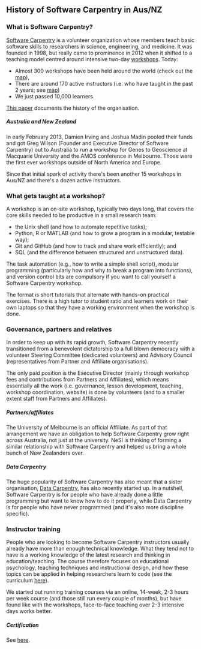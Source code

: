 ## History of Software Carpentry in Aus/NZ

### What is Software Carpentry?

[Software Carpentry](http://software-carpentry.org/) is a volunteer organization whose 
members teach basic software skills to researchers in science, engineering, and medicine. 
It was founded in 1998, but really came to prominence in 2012 
when it shifted to a teaching model centred around intensive two-day 
[workshops](http://software-carpentry.org/workshops/).
Today:
* Almost 300 workshops have been held around the world 
  (check out the [map](http://software-carpentry.org/workshops/previous.html)), 
* There are around 170 active instructors 
  (i.e. who have taught in the past 2 years; see [map](http://software-carpentry.org/pages/team.html))
* We just passed 10,000 learners

[This paper](http://f1000research.com/articles/3-62/v1) documents the history of the 
organisation.

##### Australia and New Zealand

In early February 2013, Damien Irving and Joshua Madin pooled their funds and got 
Greg Wilson (Founder and Executive Director of Software Carpentry) out to Australia to run
a workshop for Genes to Geoscience at Macquarie University and the AMOS conference in Melbourne.
Those were the first ever workshops outside of North America and Europe.

Since that initial spark of activity there's been another 15 workshops in Aus/NZ and 
there's a dozen active instructors.

### What gets taught at a workshop?

A workshop is an on-site workshop, 
typically two days long, 
that covers the core skills needed to be productive in a small research team:
* the Unix shell (and how to automate repetitive tasks);
* Python, R or MATLAB (and how to grow a program in a modular, testable way);
* Git and GitHub (and how to track and share work efficiently); and
* SQL (and the difference between structured and unstructured data).

The task automation (e.g., how to write a simple shell script), 
modular programming (particularly how and why to break a program into functions), and
version control bits are compulsory if you want to call yourself a Software Carpentry workshop.
 
The format is short tutorials that alternate with hands-on practical exercises.
There is a high tutor to student ratio and learners work on their own laptops 
so that they have a working environment when the workshop is done. 

### Governance, partners and relatives

In order to keep up with its rapid growth, 
Software Carpentry recently transitioned from a benevolent dictatorship to a full blown
democracy with a volunteer Steering Committee (dedicated volunteers) and 
Advisory Council (representatives from Partner and Affiliate organisations).

The only paid position is the Executive Director 
(mainly through workshop fees and contributions from Partners and Affiliates), 
which means essentially all the work 
(i.e. governance, lesson development, teaching, workshop coordination, website) 
is done by volunteers (and to a smaller extent staff from Partners and Affiliates). 

##### Partners/affiliates

The University of Melbourne is an official Affiliate. 
As part of that arrangement we have an obligation to help Software Carpentry grow right 
across Australia, 
not just at the university. 
NeSI is thinking of forming a similar relationship with Software Carpentry and helped 
us bring a whole bunch of New Zealanders over.

##### Data Carpentry

The huge popularity of Software Carpentry has also meant that a sister organisation,
[Data Carpentry](http://datacarpentry.org/), has also recently started up. 
In a nutshell, Software Carpentry is for people who have already done a little programming
but want to know how to do it properly,
while Data Carpentry is for people who have never programmed 
(and it's also more discipline specific).

### Instructor training

People who are looking to become Software Carpentry instructors
usually already have more than enough technical knowledge. 
What they tend not to have is a working knowledge of the latest research and 
thinking in education/teaching. 
The course therefore focuses on educational psychology, 
teaching techniques and instructional design, 
and how these topics can be applied in helping researchers learn to code
(see the curriculum [here](http://swcarpentry.github.io/training-course/curriculum/)).

We started out running training courses via an online, 14-week, 2-3 hours per week course
(and those still run every couple of months),
but have found like with the workshops, 
face-to-face teaching over 2-3 intensive days works better.

##### Certification

See [here](https://github.com/resbaz/2015-02-11-instructor-training/blob/master/certification.md).
 
